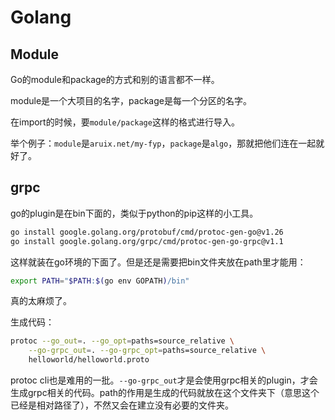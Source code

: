 # Golang



## Module

Go的module和package的方式和别的语言都不一样。

module是一个大项目的名字，package是每一个分区的名字。



在import的时候，要`module/package`这样的格式进行导入。



举个例子：`module`是`aruix.net/my-fyp`，`package`是`algo`，那就把他们连在一起就好了。





## grpc

go的plugin是在bin下面的，类似于python的pip这样的小工具。

```bash
go install google.golang.org/protobuf/cmd/protoc-gen-go@v1.26
go install google.golang.org/grpc/cmd/protoc-gen-go-grpc@v1.1
```

这样就装在go环境的下面了。但是还是需要把bin文件夹放在path里才能用：

```sh
export PATH="$PATH:$(go env GOPATH)/bin"
```

真的太麻烦了。





生成代码：

```sh
protoc --go_out=. --go_opt=paths=source_relative \
    --go-grpc_out=. --go-grpc_opt=paths=source_relative \
    helloworld/helloworld.proto
```

protoc cli也是难用的一批。`--go-grpc_out`才是会使用grpc相关的plugin，才会生成grpc相关的代码。path的作用是生成的代码就放在这个文件夹下（意思这个已经是相对路径了），不然又会在建立没有必要的文件夹。